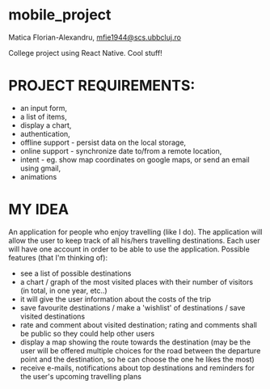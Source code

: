 # mobile_project
Matica Florian-Alexandru, mfie1944@scs.ubbcluj.ro

College project using React Native. Cool stuff!

# PROJECT REQUIREMENTS:
- an input form,
- a list of items,
- display a chart,
- authentication,
- offline support - persist data on the local storage,
- online support - synchronize date to/from a remote location,
- intent - eg. show map coordinates on google maps, or send an email using gmail,
- animations


# MY IDEA
  An application for people who enjoy travelling (like I do). The application will allow the user to keep track of all his/hers travelling destinations. Each user will have one account in order to be able to use the application. Possible features (that I'm thinking of):
- see a list of possible destinations
- a chart / graph of the most visited places with their number of visitors (in total, in one year, etc..)
- it will give the user information about the costs of the trip
- save favourite destinations / make a 'wishlist' of destinations / save visited destinations 
- rate and comment about visited destination; rating and comments shall be public so they could help other users
- display a map showing the route towards the destination (may be the user will be offered multiple choices for the road between the departure point and the destination, so he can choose the one he likes the most)
- receive e-mails, notifications about top destinations and reminders for the user's upcoming travelling plans
